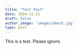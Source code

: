 ```yaml
---
title: "Test Post"
date: 2024-11-22
draft: false
author_image: 'images/about.jpg'
type: post
---
```


This is a test. Please ignore.